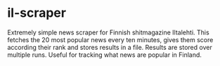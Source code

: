 # il-scraper

Extremely simple news scraper for Finnish shitmagazine Iltalehti. This fetches the 20 most popular news every ten minutes, gives them score according their rank and stores results in a file. Results are stored over multiple runs. Useful for tracking what news are popular in Finland.
